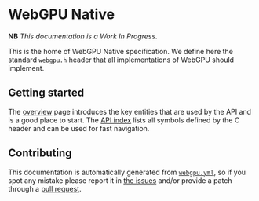 # WebGPU Native

**NB** *This documentation is a Work In Progress.*

This is the home of WebGPU Native specification. We define here the standard `webgpu.h` header that all implementations of WebGPU should implement.

## Getting started

The [overview](overview.md) page introduces the key entities that are used by the API and is a good place to start. The [API index](api.md) lists all symbols defined by the C header and can be used for fast navigation.

## Contributing

This documentation is automatically generated from [`webgpu.yml`](https://github.com/webgpu-native/webgpu-headers/blob/main/webgpu.yml), so if you spot any mistake please report it in [the issues](https://github.com/webgpu-native/webgpu-headers/issues) and/or provide a patch through a [pull request](https://github.com/webgpu-native/webgpu-headers/pulls).
